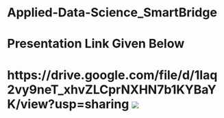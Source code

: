 # Applied-Data-Science_SmartBridge

<h1>Presentation Link Given Below<h1>
https://drive.google.com/file/d/1Iaq2vy9neT_xhvZLCprNXHN7b1KYBaYK/view?usp=sharing
<img src="https://visme.co/blog/wp-content/uploads/powerpoint-animation-how-to-add-animation-to-powerpoint.gif">


